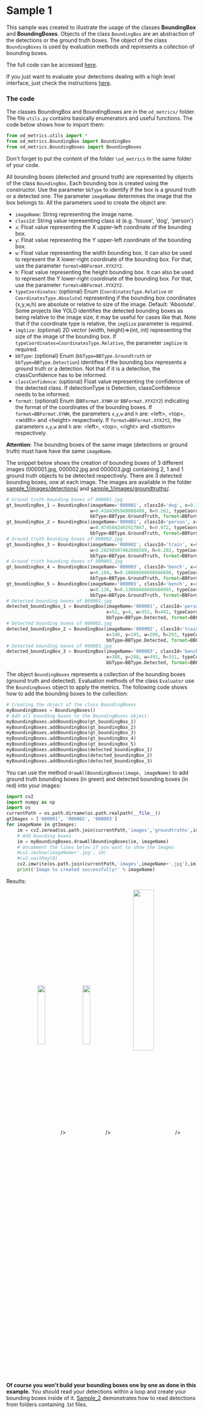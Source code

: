 # Sample 1

This sample was created to illustrate the usage of the classes **BoundingBox** and **BoundingBoxes**. Objects of the class `BoundingBox` are an abstraction of the detections or the ground truth boxes. The object of the class `BoundingBoxes` is used by evaluation methods and represents a collection of bounding boxes.

The full code can be accessed [here](https://github.com/rafaelpadilla/Object-Detection-Metrics/blob/master/samples/sample_1/sample_1.py).

If you just want to evaluate your detections dealing with a high level interface, just check the instructions [here](https://github.com/rafaelpadilla/Object-Detection-Metrics/blob/master/README.md#how-to-use-this-project).

### The code

The classes BoundingBox and BoundingBoxes are in the `od_metrics/` folder. The file `utils.py` contains basically enumerators and useful functions. The code below shows how to import them:  

```python
from od_metrics.utils import *
from od_metrics.BoundingBox import BoundingBox
from od_metrics.BoundingBoxes import BoundingBoxes
```
Don't forget to put the content of the folder `\od_metrics` in the same folder of your code.

All bounding boxes (detected and ground truth) are represented by objects of the class `BoundingBox`. Each bounding box is created using the constructor. Use the parameter `bbType` to identify if the box is a ground truth or a detected one. The parameter `imageName` determines the image that the box belongs to. All the parameters used to create the object are:  

* `imageName`: String representing the image name.
* `classId`: String value representing class id (e.g. 'house', 'dog', 'person')
* `x`: Float value representing the X upper-left coordinate of the bounding box.
* `y`: Float value representing the Y upper-left coordinate of the bounding box.
* `w`: Float value representing the width bounding box. It can also be used to represent the X lower-right coordinate of the bounding box. For that, use the parameter `format=BBFormat.XYX2Y2`.
* `h`: Float value representing the height bounding box. It can also be used to represent the Y lower-right coordinate of the bounding box. For that, use the parameter `format=BBFormat.XYX2Y2`.
* `typeCoordinates`: (optional) Enum (`CoordinatesType.Relative` or `CoordinatesType.Absolute`) representing if the bounding box coordinates (x,y,w,h) are absolute or relative to size of the image. Default: 'Absolute'. Some projects like YOLO identifies the detected bounding boxes as being relative to the image size, it may be useful for cases like that. Note that if the coordinate type is relative, the `imgSize` parameter is required.
* `imgSize`: (optional) 2D vector (width, height)=>(int, int) representing the size of the image of the bounding box. If `typeCoordinates=CoordinatesType.Relative`, the parameter `imgSize` is required.
* `bbType`: (optional) Enum (`bbType=BBType.Groundtruth` or `bbType=BBType.Detection`) identifies if the bounding box represents a ground truth or a detection. Not that if it is a detection, the classConfidence has to be informed.
* `classConfidence`: (optional) Float value representing the confidence of the detected class. If detectionType is Detection, classConfidence needs to be informed.
* `format`: (optional) Enum (`BBFormat.XYWH` or `BBFormat.XYX2Y2`) indicating the format of the coordinates of the bounding boxes. If `format=BBFormat.XYWH`, the parameters `x`,`y`,`w` and `h` are: \<left>, \<top>, \<width> and \<height> respectively. If `format=BBFormat.XYX2Y2`, the parameters `x`,`y`,`w` and `h` are: \<left>, \<top>, \<right> and \<bottom> respectively.

**Attention**: The bounding boxes of the same image (detections or ground truth) must have have the same `imageName`. 

The snippet below shows the creation of bounding boxes of 3 different images (000001.jpg, 000002.jpg and 000003.jpg) containing 2, 1 and 1 ground truth objects to be detected respectively. There are 3 detected bounding boxes, one at each image. The images are available in the folder [sample_1/images/detections/](https://github.com/rafaelpadilla/Object-Detection-Metrics/tree/master/samples/sample_1/images/detections) and [sample_1/images/groundtruths/](https://github.com/rafaelpadilla/Object-Detection-Metrics/tree/master/samples/sample_1/images/groundtruths).

```python
# Ground truth bounding boxes of 000001.jpg
gt_boundingBox_1 = BoundingBox(imageName='000001', classId='dog', x=0.34419263456090654, y=0.611, 
                               w=0.4164305949008499, h=0.262, typeCoordinates=CoordinatesType.Relative,
                               bbType=BBType.GroundTruth, format=BBFormat.XYWH, imgSize=(353,500))
gt_boundingBox_2 = BoundingBox(imageName='000001', classId='person', x=0.509915014164306, y=0.51, 
                               w=0.9745042492917847, h=0.972, typeCoordinates=CoordinatesType.Relative,
                               bbType=BBType.GroundTruth, format=BBFormat.XYWH, imgSize=(353,500))
# Ground truth bounding boxes of 000002.jpg
gt_boundingBox_3 = BoundingBox(imageName='000002', classId='train', x=0.5164179104477612, y=0.501, 
                               w=0.20298507462686569, h=0.202, typeCoordinates=CoordinatesType.Relative,
                               bbType=BBType.GroundTruth, format=BBFormat.XYWH, imgSize=(335,500))
# Ground truth bounding boxes of 000003.jpg
gt_boundingBox_4 = BoundingBox(imageName='000003', classId='bench', x=0.338, y=0.4666666666666667, 
                               w=0.184, h=0.10666666666666666, typeCoordinates=CoordinatesType.Relative, 
                               bbType=BBType.GroundTruth, format=BBFormat.XYWH, imgSize=(500,375))
gt_boundingBox_5 = BoundingBox(imageName='000003', classId='bench', x=0.546, y=0.48133333333333334,
                               w=0.136, h=0.13066666666666665, typeCoordinates=CoordinatesType.Relative,
                               bbType=BBType.GroundTruth, format=BBFormat.XYWH, imgSize=(500,375))
# Detected bounding boxes of 000001.jpg
detected_boundingBox_1 = BoundingBox(imageName='000001', classId='person', classConfidence= 0.893202, 
                                     x=52, y=4, w=352, h=442, typeCoordinates=CoordinatesType.Absolute, 
                                     bbType=BBType.Detected, format=BBFormat.XYX2Y2, imgSize=(353,500))
# Detected bounding boxes of 000002.jpg
detected_boundingBox_2 = BoundingBox(imageName='000002', classId='train', classConfidence=0.863700, 
                                     x=140, y=195, w=209, h=293, typeCoordinates=CoordinatesType.Absolute,
                                     bbType=BBType.Detected, format=BBFormat.XYX2Y2, imgSize=(335,500))
# Detected bounding boxes of 000003.jpg
detected_boundingBox_3 = BoundingBox(imageName='000003', classId='bench', classConfidence=0.278000, 
                                     x=388, y=288, w=493, h=331, typeCoordinates=CoordinatesType.Absolute,
                                     bbType=BBType.Detected, format=BBFormat.XYX2Y2, imgSize=(500,375))
```

The object `BoundingBoxes` represents a collection of the bounding boxes (ground truth and detected). Evaluation methods of the class `Evaluator` use the `BoundingBoxes` object to apply the metrics. The following code shows how to add the bounding boxes to the collection:

```python
# Creating the object of the class BoundingBoxes 
myBoundingBoxes = BoundingBoxes()
# Add all bounding boxes to the BoundingBoxes object:
myBoundingBoxes.addBoundingBox(gt_boundingBox_1)
myBoundingBoxes.addBoundingBox(gt_boundingBox_2)
myBoundingBoxes.addBoundingBox(gt_boundingBox_3)
myBoundingBoxes.addBoundingBox(gt_boundingBox_4)
myBoundingBoxes.addBoundingBox(gt_boundingBox_5)
myBoundingBoxes.addBoundingBox(detected_boundingBox_1)
myBoundingBoxes.addBoundingBox(detected_boundingBox_2)
myBoundingBoxes.addBoundingBox(detected_boundingBox_3)
```

You can use the method `drawAllBoundingBoxes(image, imageName)` to add ground truth bounding boxes (in green) and detected bounding boxes (in red) into your images:

```python
import cv2
import numpy as np
import os
currentPath = os.path.dirname(os.path.realpath(__file__))
gtImages = ['000001', '000002', '000003']
for imageName in gtImages:
    im = cv2.imread(os.path.join(currentPath,'images','groundtruths',imageName)+'.jpg')
    # Add bounding boxes
    im = myBoundingBoxes.drawAllBoundingBoxes(im, imageName)
    # Uncomment the lines below if you want to show the images
    #cv2.imshow(imageName+'.jpg', im)
    #cv2.waitKey(0)
    cv2.imwrite(os.path.join(currentPath,'images',imageName+'.jpg'),im)
    print('Image %s created successfully!' % imageName)
```

Results: 

<!--- Images with bounding boxes --->
<p align="center">
<img src="https://github.com/rafaelpadilla/Object-Detection-Metrics/blob/master/samples/sample_1/images/000001.jpg"   width="20%" align="center"/>/>
<img src="https://github.com/rafaelpadilla/Object-Detection-Metrics/blob/master/samples/sample_1/images/000002.jpg" width="20%" align="center"/>/>
<img src="https://github.com/rafaelpadilla/Object-Detection-Metrics/blob/master/samples/sample_1/images/000003.jpg" width="33%" align="center"/>/>
  </p>

**Of course you won't build your bounding boxes one by one as done in this example.** You should read your detections within a loop and create your bounding boxes inside of it. [Sample_2](https://github.com/rafaelpadilla/Object-Detection-Metrics/tree/master/samples/sample_2) demonstrates how to read detections from folders containing .txt files.

